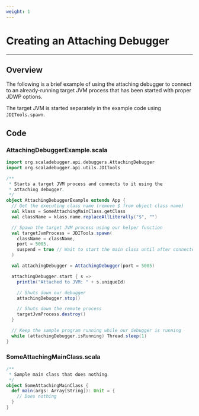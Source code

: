 ```yaml
---
weight: 1
---
```

# Creating an Attaching Debugger

---

## Overview

The following is a brief example of using the attaching debugger to connect
to an already-running target JVM process that has been started with proper
JDWP options.

The target JVM is started separately in the example code using
`JDITools.spawn`.

## Code

### AttachingDebuggerExample.scala

```scala
import org.scaladebugger.api.debuggers.AttachingDebugger
import org.scaladebugger.api.utils.JDITools

/**
 * Starts a target JVM process and connects to it using the
 * attaching debugger.
 */
object AttachingDebuggerExample extends App {
  // Get the executing class name (remove $ from object class name)
  val klass = SomeAttachingMainClass.getClass
  val className = klass.name.replaceAllLiterally("$", "")

  // Spawn the target JVM process using our helper function
  val targetJvmProcess = JDITools.spawn(
    className = className,
    port = 5005,
    suspend = true // Wait to start the main class until after connected
  )

  val attachingDebugger = AttachingDebugger(port = 5005)

  attachingDebugger.start { s =>
    println("Attached to JVM: " + s.uniqueId)

    // Shuts down our debugger
    attachingDebugger.stop()

    // Shuts down the remote process
    targetJvmProcess.destroy()
  }

  // Keep the sample program running while our debugger is running
  while (attachingDebugger.isRunning) Thread.sleep(1)
}
```

### SomeAttachingMainClass.scala

```scala
/**
 * Sample main class that does nothing.
 */
object SomeAttachingMainClass {
  def main(args: Array[String]): Unit = {
    // Does nothing
  }
}
```

